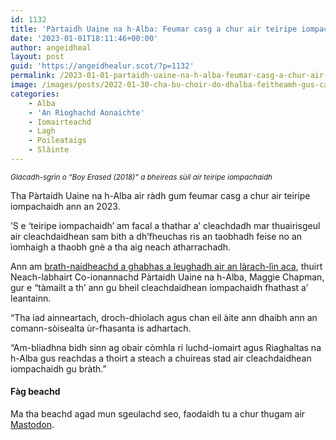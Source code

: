 ```yaml
---
id: 1132
title: 'Pàrtaidh Uaine na h-Alba: Feumar casg a chur air teiripe iompachaidh ann an 2023'
date: '2023-01-01T18:11:46+00:00'
author: angeidheal
layout: post
guid: 'https://angeidhealur.scot/?p=1132'
permalink: /2023-01-01-partaidh-uaine-na-h-alba-feumar-casg-a-chur-air-teiripe-iompachaidh-ann-an-2023/
image: /images/posts/2022-01-30-cha-bu-choir-do-dhalba-feitheamh-gus-casg-a-chur-air-teiripe-iompachaidh.webp
categories:
    - Alba
    - 'An Rìoghachd Aonaichte'
    - Iomairteachd
    - Lagh
    - Poileataigs
    - Slàinte
---
```


<small>*Glacadh-sgrìn o “Boy Erased (2018)” a bheireas sùil air teiripe iompachaidh*</small>

Tha Pàrtaidh Uaine na h-Alba air ràdh gum feumar casg a chur air teiripe iompachaidh ann an 2023.

’S e ‘teiripe iompachaidh’ am facal a thathar a’ cleachdadh mar thuairisgeul air cleachdaidhean sam bith a dh’fheuchas ris an taobhadh feise no an ìomhaigh a thaobh gnè a tha aig neach atharrachadh.

Ann am [brath-naidheachd a ghabhas a leughadh air an làrach-lìn aca](https://greens.scot/news/2023-must-see-big-steps-to-ban-conversion-practices), thuirt Neach-labhairt Co-ionannachd Pàrtaidh Uaine na h-Alba, Maggie Chapman, gur e “tàmailt a th’ ann gu bheil cleachdaidhean iompachaidh fhathast a’ leantainn.

“Tha iad ainneartach, droch-dhìolach agus chan eil àite ann dhaibh ann an comann-sòisealta ùr-fhasanta is adhartach.

“Am-bliadhna bidh sinn ag obair còmhla ri luchd-iomairt agus Riaghaltas na h-Alba gus reachdas a thoirt a steach a chuireas stad air cleachdaidhean iompachaidh gu bràth.”

#### Fàg beachd

Ma tha beachd agad mun sgeulachd seo, faodaidh tu a chur thugam air [Mastodon](https://mastodon.scot/@angeidheal/109615316374874256).
